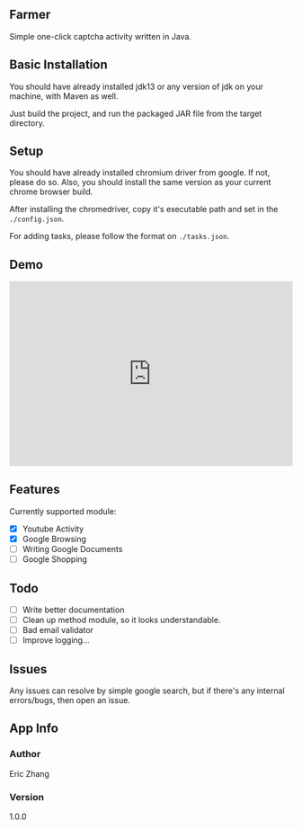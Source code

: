 ## Farmer

Simple one-click captcha activity written in Java.

## Basic Installation

You should have already installed jdk13 or any version of jdk on your machine, with Maven as well.

Just build the project, and run the packaged JAR file from the target directory.

## Setup

You should have already installed chromium driver from google. If not, please do so.
Also, you should install the same version as your current chrome browser build.

After installing the chromedriver, copy it's executable path and set in the `./config.json`.

For adding tasks, please follow the format on `./tasks.json`.

## Demo

<div style='position:relative; padding-bottom:calc(56.51% + 44px)'><iframe src='https://gfycat.com/ifr/HotExhaustedBarnswallow' frameborder='0' scrolling='no' width='100%' height='100%' style='position:absolute;top:0;left:0;' allowfullscreen></iframe></div>

## Features

Currently supported module:

- [x] Youtube Activity
- [x] Google Browsing
- [ ] Writing Google Documents
- [ ] Google Shopping

## Todo

- [ ] Write better documentation
- [ ] Clean up method module, so it looks understandable.
- [ ] Bad email validator
- [ ] Improve logging...

## Issues

Any issues can resolve by simple google search, but if there's any internal errors/bugs, then open an issue.

## App Info

### Author

Eric Zhang

### Version 

1.0.0